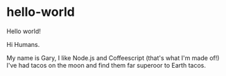 # hello-world
Hello world!

Hi Humans.

My name is Gary, I like Node.js and Coffeescript (that's what I'm made of!)
I've had tacos on the moon and find them far superoor to Earth tacos.
